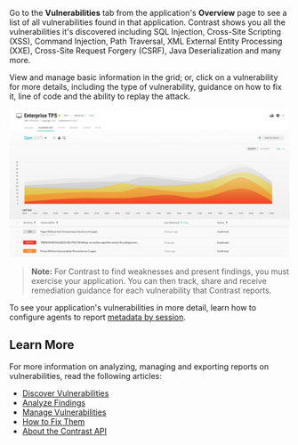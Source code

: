 <!--
title: "Discover Vulnerabilities"
description: "Overview of discovering vulnerabilities"
tags: "user applications discover vulnerabilities quick start guide"
-->

 
Go to the **Vulnerabilities** tab from the application's **Overview** page to see a list of all vulnerabilities found in that application. Contrast shows you all the vulnerabilities it's discovered including SQL Injection, Cross-Site Scripting (XSS), Command Injection, Path Traversal, XML External Entity Processing (XXE), Cross-Site Request Forgery (CSRF), Java Deserialization and many more. 

View and manage basic information in the grid; or, click on a vulnerability for more details, including the type of vulnerability, guidance on how to fix it, line of code and the ability to replay the attack. 

<a href="assets/images/Application-vulns-tab.png" rel="lightbox" title="View vulnerabilities found in your application"><img class="thumbnail" src="assets/images/Application-vulns-tab.png"/></a>

<!-- Is the view always the 'last day'? -->

> **Note:** For Contrast to find weaknesses and present findings, you must exercise your application. You can then track, share and receive remediation guidance for each vulnerability that Contrast reports. 

To see your application's vulnerabilities in more detail, learn how to configure agents to report [metadata by session](user-vulnerableapps.html#session). 

## Learn More 

For more information on analyzing, managing and exporting reports on vulnerabilities, read the following articles: 

* [Discover Vulnerabilities](user-vulns.html#discover-vulns)
* [Analyze Findings](user-vulns.html#analyze)
* [Manage Vulnerabilities](user-vulns.html#manage-vuln)
* [How to Fix Them](user-vulns.html#remediate)
* [About the Contrast API](tools-about.html#api-about)
